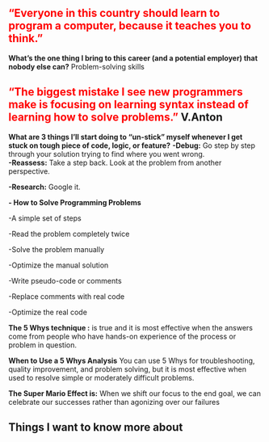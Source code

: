  
## <span style="color: red;">“Everyone in this country should learn to program a computer, because it teaches you to think.”</span>

**What’s the one thing I bring to this career (and a potential employer) that nobody else can?**
Problem-solving skills   
## <span style="color: red;"> “The biggest mistake I see new programmers make is focusing on learning syntax instead of learning how to solve problems.” </span> V.Anton 
 
 **What are 3 things I’ll start doing to “un-stick” myself whenever I get stuck on tough piece of code, logic, or feature?**
 **-Debug:** 
 Go step by step through your solution trying to find where you went wrong.                                         
**-Reassess:** Take a step back. Look at the problem from another perspective.

**-Research:** Google it. 

**- How to Solve Programming Problems**

 -A simple set of steps 

 -Read the problem completely twice

 -Solve the problem manually

  -Optimize the manual solution 

  -Write pseudo-code or comments

  -Replace comments with real code  

  -Optimize the real code

  **The 5 Whys technique :** is true and it is most effective when the answers come from people who have hands-on experience of the process or problem in question. 

  **When to Use a 5 Whys Analysis**                                    You can use 5 Whys for troubleshooting, quality improvement, and problem solving, but it is most effective when used to resolve simple or moderately difficult problems.

  **The Super Mario Effect is:** When we shift our focus to the end goal, we can celebrate our successes rather than agonizing over our failures

## Things I want to know more about
